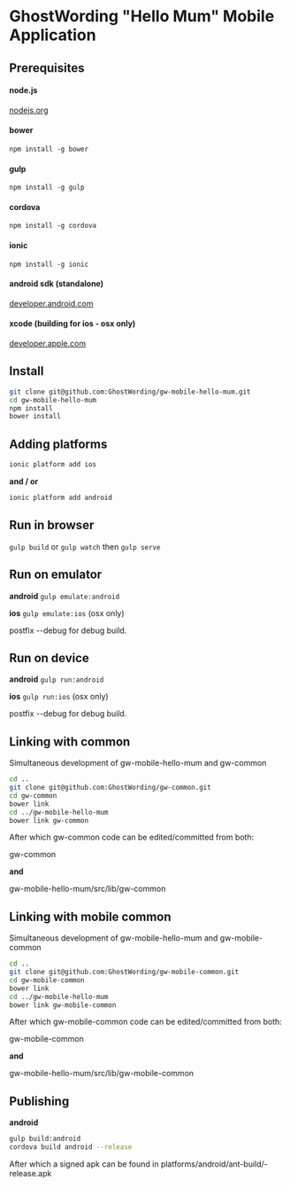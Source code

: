 GhostWording "Hello Mum" Mobile Application
===========================================

Prerequisites
-------------

#### node.js
[nodejs.org](http://nodejs.org)

#### bower
```npm install -g bower```

#### gulp
```npm install -g gulp```

#### cordova
```npm install -g cordova```

#### ionic
```npm install -g ionic```

#### android sdk (standalone)
[developer.android.com](https://developer.android.com/sdk/index.html?hl=i#download)

#### xcode (building for ios - osx only)
[developer.apple.com](https://developer.apple.com/xcode/downloads/)

Install
-------

```sh
git clone git@github.com:GhostWording/gw-mobile-hello-mum.git
cd gw-mobile-hello-mum
npm install
bower install
```

Adding platforms
----------------

```sh
ionic platform add ios
```
**and / or**

```sh
ionic platform add android
```

Run in browser
--------------

```gulp build``` or ```gulp watch``` then ```gulp serve```

Run on emulator
---------------

**android**
```gulp emulate:android```

**ios**
```gulp emulate:ios``` (osx only)

postfix --debug for debug build.

Run on device
-------------

**android**
```gulp run:android```

**ios**
```gulp run:ios``` (osx only)

postfix --debug for debug build.

Linking with common
-------------------

Simultaneous development of gw-mobile-hello-mum and gw-common

```sh
cd ..
git clone git@github.com:GhostWording/gw-common.git
cd gw-common
bower link
cd ../gw-mobile-hello-mum
bower link gw-common
```

After which gw-common code can be edited/committed from both:

gw-common 

**and**

gw-mobile-hello-mum/src/lib/gw-common

Linking with mobile common
--------------------------

Simultaneous development of gw-mobile-hello-mum and gw-mobile-common

```sh
cd ..
git clone git@github.com:GhostWording/gw-mobile-common.git
cd gw-mobile-common
bower link
cd ../gw-mobile-hello-mum
bower link gw-mobile-common
```

After which gw-mobile-common code can be edited/committed from both:

gw-mobile-common 

**and**

gw-mobile-hello-mum/src/lib/gw-mobile-common

Publishing
----------

**android**

```sh
gulp build:android
cordova build android --release
```
<enter keystore password>

After which a signed apk can be found in platforms/android/ant-build/<app>-release.apk
